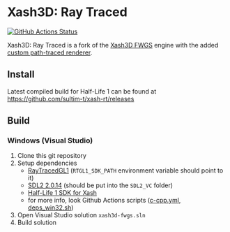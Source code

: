 # Xash3D: Ray Traced
[![GitHub Actions Status](https://github.com/sultim-t/xash-rt/actions/workflows/c-cpp.yml/badge.svg)](https://github.com/sultim-t/xash-rt/actions/workflows/c-cpp.yml) 

Xash3D: Ray Traced is a fork of the [Xash3D FWGS](https://github.com/FWGS/xash3d-fwgs) engine with the added [custom path-traced renderer](https://github.com/sultim-t/RayTracedGL1).

## Install
Latest compiled build for Half-Life 1 can be found at https://github.com/sultim-t/xash-rt/releases

## Build
### Windows (Visual Studio)
1) Clone this git repository
1) Setup dependencies
	- [RayTracedGL1](https://github.com/sultim-t/RayTracedGL1/releases/download/hl1-dev) (`RTGL1_SDK_PATH` environment variable should point to it)
	- [SDL2 2.0.14](http://libsdl.org/release/SDL2-devel-2.0.14-VC.zip) (should be put into the `SDL2_VC` folder)
	- [Half-Life 1 SDK for Xash](https://github.com/sultim-t/hlsdk-xash3d/releases)
	- for more info, look Github Actions scripts ([c-cpp.yml](https://github.com/sultim-t/xash-rt/blob/ref_rt/.github/workflows/c-cpp.yml), [deps_win32.sh](https://github.com/sultim-t/xash-rt/blob/ref_rt/scripts/gha/deps_win32.sh))
1) Open Visual Studio solution `xash3d-fwgs.sln`
1) Build solution
